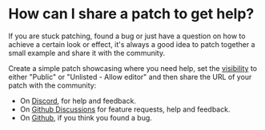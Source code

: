 # How can I share a patch to get help?

If you are stuck patching, found a bug or just have a question on how to achieve a certain look or effect, it's
always a good idea to patch together a small example and share it with the community.

Create a simple patch showcasing where you need help, set the [visibility](https://dev.cables.gl/docs/5_1_permissions/1_patches/patches)
to either "Public" or "Unlisted - Allow editor" and then share the URL of your patch with the community:

- On [Discord](https://discord.gg/cablesgl), for help and feedback.
- On [Github Discussions](https://github.com/cables-gl/cables_docs/discussions) for feature requests, help and feedback.
- On [Github](https://github.com/cables-gl/cables_docs/issues), if you think you found a bug.

